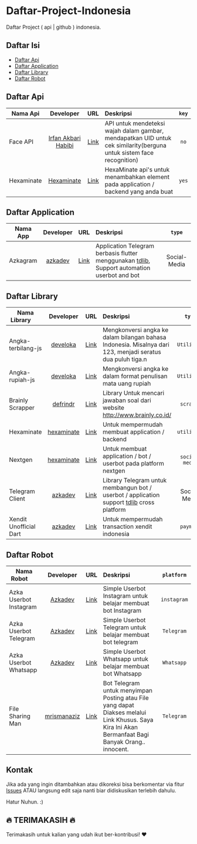 # Daftar-Project-Indonesia

Daftar Project ( api | github ) indonesia.



## Daftar Isi 

- [Daftar Api](#daftar-api)
- [Daftar Application](#daftar-application)
- [Daftar Library](#daftar-library)
- [Daftar Robot](#daftar-robot)

## Daftar Api

| Nama Api        | Developer | URL | Deskripsi | `key` |
| --------------- |:---------:|:---:|:----------|:------:|
| Face API | [Irfan Akbari Habibi](https://github.com/Irfanakbari) | [Link](https://github.com/Irfanakbari/face-recognition) |  API untuk mendeteksi wajah dalam gambar, mendapatkan UID untuk cek similarity(berguna untuk sistem face recognition) | `no` |
| Hexaminate | [Hexaminate](https://github.com/hexaminate) | [Link](https://github.com/hexaminate) | HexaMinate api's untuk menambahkan element pada application / backend yang anda buat | `yes` |


## Daftar Application

| Nama App        | Developer | URL | Deskripsi | `type` |
| --------------- |:---------:|:---:|:----------|:------:| 
| Azkagram | [azkadev](https://github.com/azkadev) | [Link](https://github.com/azkadev/azkagram) | Application Telegram berbasis flutter menggunakan [tdlib](https://github.com/tdlib/td), Support automation userbot and bot | Social-Media |


## Daftar Library
| Nama Library        | Developer | URL | Deskripsi | `type` | 
| --------------- |:---------:|:---:|:----------|:------:| 
| Angka-terbilang-js | [develoka](https://github.com/develoka) | [Link](https://github.com/develoka/angka-terbilang-js) | Mengkonversi angka ke dalam bilangan bahasa Indonesia. Misalnya dari 123, menjadi seratus dua puluh tiga.n| `Utilities` |
| Angka-rupiah-js | [develoka](https://github.com/develoka) | [Link](https://github.com/develoka/angka-rupiah-js) | Mengkonversi angka ke dalam format penulisan mata uang rupiah | `Utilities` |
| Brainly Scrapper | [defrindr](https://github.com/defrindr) | [Link](https://github.com/defrindr/brainly-scraper) | Library Untuk mencari jawaban soal dari website http://www.brainly.co.id/ | `scraper` | 
| Hexaminate | [hexaminate](https://github.com/hexaminate) | [Link](https://github.com/HexaMinate/HexaMinate/tree/main/library/hexaminate) | Untuk mempermudah membuat application / backend | `utilities` |
| Nextgen | [hexaminate](https://github.com/hexaminate) | [Link](https://github.com/HexaMinate/HexaMinate/tree/main/library/nextgen) | Untuk membuat application / bot / userbot pada platform nextgen | `social-media` | 
| Telegram Client | [azkadev](https://github.com/azkadev) | [Link](https://github.com/azkadev/telegram_client) | Library Telegram untuk membangun bot / userbot / application support [tdlib](https://github.com/tdlib/td) cross platform | Social-Media | 
| Xendit Unofficial Dart | [azkadev](https://github.com/azkadev) | [Link](https://github.com/azkadev/xendit) | Untuk mempermudah transaction xendit indonesia | `payment` | 


## Daftar Robot
| Nama Robot        | Developer | URL | Deskripsi | `platform` | 
| --------------- |:---------:|:---:|:----------|:------:| 
| Azka Userbot Instagram | [Azkadev](https://github.com/azkadev) | [Link](https://github.com/azkadev/azka-userbot-instagram) | Simple Userbot Instagram untuk belajar membuat bot Instagram | `instagram` | 
| Azka Userbot Telegram | [Azkadev](https://github.com/azkadev) | [Link](https://github.com/azkadev/azka-userbot-telegram) | Simple Userbot Telegram untuk belajar membuat bot telegram | `Telegram` | 
| Azka Userbot Whatsapp | [Azkadev](https://github.com/azkadev) | [Link](https://github.com/azkadev/azka-userbot-whatsapp) | Simple Userbot Whatsapp untuk belajar membuat bot Whatsapp | `Whatsapp` | 
| File Sharing Man | [mrismanaziz](https://github.com/mrismanaziz) | [Link](https://github.com/mrismanaziz/File-Sharing-Man) | Bot Telegram untuk menyimpan Posting atau File yang dapat Diakses melalui Link Khusus. Saya Kira Ini Akan Bermanfaat Bagi Banyak Orang.. innocent. | `Telegram` | 



## Kontak

Jika ada yang ingin ditambahkan atau dikoreksi bisa berkomentar via fitur [Issues](https://github.com/farizdotid/DAFTAR-API-LOKAL-INDONESIA/issues) ATAU langsung edit saja nanti biar didiskusikan terlebih dahulu.

Hatur Nuhun. :)

## :fire: TERIMAKASIH :fire:

Terimakasih untuk kalian yang udah ikut ber-kontribusi! :heart:
